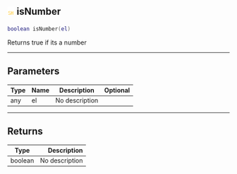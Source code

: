 ## ![shared](../../.gitbook/assets/shared.png) isNumber

```lua
boolean isNumber(el)
```

Returns true if its a number

------
## Parameters

| Type   | Name | Description | Optional |
| ------ | ---- | ----------- | -------: |
| any | el | No description |  |


------
## Returns

| Type   | Description |
| ------ | ----------: |
| boolean | No description |

